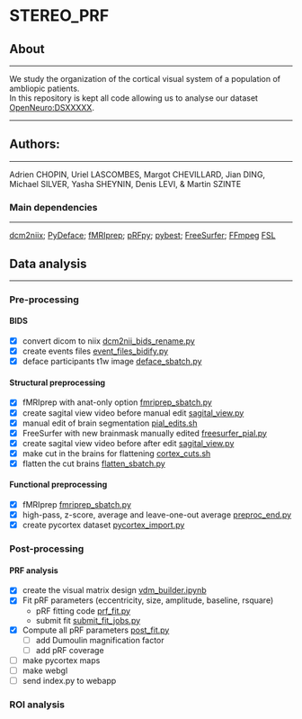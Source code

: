# STEREO_PRF
## About
---
We study the organization of the cortical visual system of a population of ambliopic patients.</br>
In this repository is kept all code allowing us to analyse our dataset [OpenNeuro:DSXXXXX](https://openneuro.org/datasets/dsXXXX).</br>

---
## Authors: 
---
Adrien CHOPIN, Uriel LASCOMBES, Margot CHEVILLARD, Jian DING, Michael SILVER, Yasha SHEYNIN, Denis LEVI, & Martin SZINTE

### Main dependencies
---
[dcm2niix](https://github.com/rordenlab/dcm2niix); 
[PyDeface](https://github.com/poldracklab/pydeface); 
[fMRIprep](https://fmriprep.org/en/stable/); 
[pRFpy](https://github.com/VU-Cog-Sci/prfpy); 
[pybest](https://github.com/lukassnoek/pybest);
[FreeSurfer](https://surfer.nmr.mgh.harvard.edu/);
[FFmpeg](https://ffmpeg.org/)
[FSL](https://fsl.fmrib.ox.ac.uk)
</br>


## Data analysis
---

### Pre-processing

#### BIDS
- [x] convert dicom to niix [dcm2nii_bids_rename.py](analysis_code/preproc/bids/dcm2nii_bids_rename.py)
- [x] create events files [event_files_bidify.py](analysis_code/preproc/bids/event_files_bidify.py)
- [x] deface participants t1w image [deface_sbatch.py](analysis_code/preproc/bids/deface_sbatch.py)

#### Structural preprocessing
- [x] fMRIprep with anat-only option [fmriprep_sbatch.py](analysis_code/preproc/functional/fmriprep_sbatch.py)
- [x] create sagital view video before manual edit [sagital_view.py](analysis_code/preproc/anatomical/sagital_view.py)
- [x] manual edit of brain segmentation [pial_edits.sh](analysis_code/preproc/anatomical/pial_edits.sh)
- [x] FreeSurfer with new brainmask manually edited [freesurfer_pial.py](analysis_code/preproc/anatomical/freesurfer_pial.py)
- [x] create sagital view video before after edit [sagital_view.py](analysis_code/preproc/anatomical/sagital_view.py)
- [x] make cut in the brains for flattening [cortex_cuts.sh](analysis_code/preproc/anatomical/cortex_cuts.sh)
- [x] flatten the cut brains [flatten_sbatch.py](analysis_code/preproc/anatomical/flatten_sbatch.py)

#### Functional preprocessing
- [x] fMRIprep [fmriprep_sbatch.py](analysis_code/preproc/functional/fmriprep_sbatch.py)
- [x] high-pass, z-score, average and leave-one-out average [preproc_end.py](analysis_code/preproc/functional/preproc_end.py)
- [x] create pycortex dataset [pycortex_import.py](analysis_code/preproc/functional/pycortex_import.py)

### Post-processing

#### PRF analysis
- [x] create the visual matrix design [vdm_builder.ipynb](analysis_code/postproc/prf/fit/vdm_builder.ipynb)
- [x] Fit pRF parameters (eccentricity, size, amplitude, baseline, rsquare)
  - pRF fitting code [prf_fit.py](analysis_code/postproc/prf/fit/prf_fit.py)
  - submit fit [submit_fit_jobs.py](analysis_code/postproc/prf/fit/submit_fit_jobs.py)
- [x] Compute all pRF parameters [post_fit.py](analysis_code/postproc/prf/post_fit/post_fit.py)
    - [ ] add Dumoulin magnification factor
    - [ ] add pRF coverage
- [ ] make pycortex maps
- [ ] make webgl
- [ ] send index.py to webapp

### ROI analysis